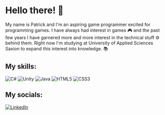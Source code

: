 # Hello there! 👋

My name is Patrick and I'm an aspiring game programmer excited for programming games. I have always had interest in games 🎮 and the past few years I have garnered more and more interest in the technical stuff ⚙️ behind them.
Right now I'm studying at University of Applied Sciences Saxion to expand this interest into knowledge. 📚

## My skills:   


![C#](https://img.shields.io/badge/c%23-%23239120.svg?style=for-the-badge&logo=c-sharp&logoColor=white) ![Unity](https://img.shields.io/badge/unity-%23000000.svg?style=for-the-badge&logo=unity&logoColor=white) ![Java](https://img.shields.io/badge/processing-%23006699.svg?style=for-the-badge&logo=processingfoundation&logoColor=white) ![HTML5](https://img.shields.io/badge/html5-%23E34F26.svg?style=for-the-badge&logo=html5&logoColor=white) ![CSS3](https://img.shields.io/badge/css3-%231572B6.svg?style=for-the-badge&logo=css3&logoColor=white)  

## My socials:
[![LinkedIn](https://img.shields.io/badge/linkedin-%230077B5.svg?style=for-the-badge&logo=linkedin&logoColor=white)](https://www.linkedin.com/in/schildpaddensoep/)

